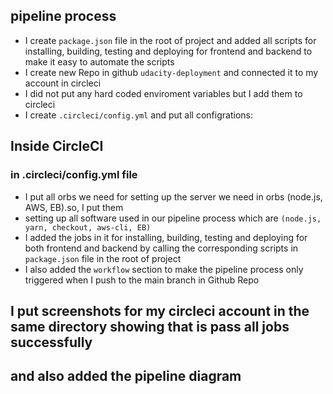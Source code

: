 ## pipeline process

- I create `package.json` file in the root of project and added all scripts for installing, building, testing and deploying for frontend and backend to make it easy to automate the scripts 
- I create new Repo in github `udacity-deployment` and connected it to my account in circleci
- I did not put any hard coded enviroment variables but I add them to circleci
- I create `.circleci/config.yml` and put all configrations:


## Inside CircleCI

### in .circleci/config.yml file
- I put all orbs we need for setting up the server we need in orbs (node.js, AWS, EB).so, I put them
- setting up  all software used in our pipeline process which are `(node.js, yarn, checkout, aws-cli, EB)`
- I added the jobs in it for installing, building, testing and deploying for both frontend and backend by calling the corresponding scripts in `package.json` file in the root of project
- I also added the `workflow` section to make the pipeline process only triggered when I push to the main branch in Github Repo

## I put screenshots for my circleci account in the same directory showing that is pass all jobs successfully

## and also added the pipeline diagram 